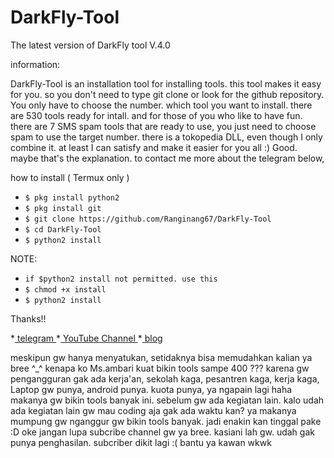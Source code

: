 # DarkFly-Tool
The latest version of DarkFly tool V.4.0

information:

DarkFly-Tool is an installation tool for installing tools. this tool makes it easy for you. so you don't need to type git clone or look for the github repository. You only have to choose the number. which tool you want to install. there are 530 tools ready for intall. and for those of you who like to have fun. there are 7 SMS spam tools that are ready to use, you just need to choose spam to use the target number. there is a tokopedia DLL, even though I only combine it. at least I can satisfy and make it easier for you all :)
Good. maybe that's the explanation. to contact me more about the telegram below,

how to install ( Termux only )

* `$ pkg install python2`
* `$ pkg install git`
* `$ git clone https://github.com/Ranginang67/DarkFly-Tool`
* `$ cd DarkFly-Tool`
* `$ python2 install`

NOTE:

* `if $python2 install not permitted. use this`
* `$ chmod +x install`
* `$ python2 install`
 
 Thanks!!
 
*[ telegram ](https://t.me/M_ambari)
*[ YouTube Channel ](https://www.youtube.com/channel/UCNMD5U02GFeWLqmrl_XSPGQ)
*[ blog ](http://j0mlo.blogspot.com)
 
meskipun gw hanya menyatukan, setidaknya bisa memudahkan kalian ya bree ^_^
kenapa ko Ms.ambari kuat bikin tools sampe 400 ??? karena gw pengangguran gak ada kerja'an, sekolah kaga, pesantren kaga, kerja
kaga, Laptop gw punya, android punya. kuota punya, ya ngapain lagi haha makanya gw bikin tools banyak ini. sebelum gw ada
kegiatan lain. kalo udah ada kegiatan lain gw mau coding aja gak ada waktu kan? ya makanya mumpung gw nganggur gw bikin tools
banyak. jadi enakin kan tinggal pake :D
oke jangan lupa subcribe channel gw ya bree. kasiani lah gw. udah gak punya penghasilan. subcriber dikit lagi :(
 bantu ya kawan wkwk
